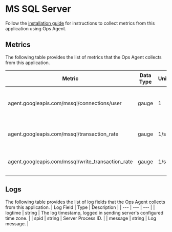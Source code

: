 # MS SQL Server

Follow the [installation guide](https://cloud.google.com/stackdriver/docs/solutions/agents/ops-agent/third-party/mssql) for instructions to collect metrics from this application using Ops Agent.

## Metrics

The following table provides the list of metrics that the Ops Agent collects from this application.

| Metric                                            | Data Type | Unit | Labels | Description |
| ---                                               | ---       | ---  | ---    | ---         | 
| agent.googleapis.com/mssql/connections/user       | gauge     | 1    |        | Currently open connections to SQL server. |
| agent.googleapis.com/mssql/transaction_rate       | gauge     | 1/s  |        | SQL server total transactions per second. |
| agent.googleapis.com/mssql/write_transaction_rate | gauge     | 1/s  |        | SQL server write transactions per second. |

## Logs

The following table provides the list of log fields that the Ops Agent collects from this application.
| Log Field                                         | Type      | Description |
| ---                                               | ---       | ---         | 
| logtime                                           | string    | The log timestamp, logged in sending server's configured time zone. |
| spid                                              | string    | Server Process ID.                                                  |
| message                                           | string    | Log message.                                                        |
